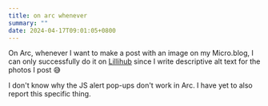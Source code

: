 ```yaml
---
title: on arc whenever
summary: ""
date: 2024-04-17T09:01:05+0800
---
```


On Arc, whenever I want to make a post with an image on my Micro.blog, I can only successfully do it on [Lillihub](https://lillihub.com/) since I write descriptive alt text for the photos I post 😅

I don't know why the JS alert pop-ups don't work in Arc. I have yet to also report this specific thing.
